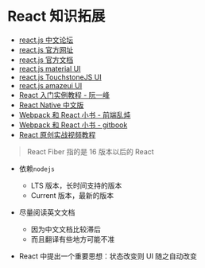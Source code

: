 # React 知识拓展

- [react.js 中文论坛](http://www.react-china.org/)
- [react.js 官方网址](https://facebook.github.io/react/index.html)
- [react.js 官方文档](https://facebook.github.io/react/docs/getting-started.html)
- [react.js material UI](http://material-ui.com/#/)
- [react.js TouchstoneJS UI](http://touchstonejs.io/)
- [react.js amazeui UI](http://amazeui.org/react/)
- [React 入门实例教程 - 阮一峰](http://www.ruanyifeng.com/blog/2015/03/react.html)
- [React Native 中文版](http://wiki.jikexueyuan.com/project/react-native/)
- [Webpack 和 React 小书 - 前端乱炖](http://www.html-js.com/article/Fakefish%203053)
- [Webpack 和 React 小书 - gitbook](https://fakefish.github.io/react-webpack-cookbook/)
- [React 原创实战视频教程](http://www.piliyu.com/)

> React Fiber 指的是 16 版本以后的 React

- 依赖`nodejs`

  - LTS 版本，长时间支持的版本
  - Current 版本，最新的版本

- 尽量阅读英文文档

  - 因为中文文档比较滞后
  - 而且翻译有些地方可能不准

- React 中提出一个重要思想：状态改变则 UI 随之自动改变
